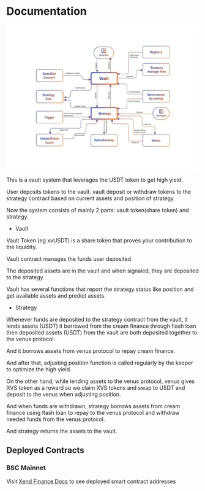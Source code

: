 # Documentation

![vault diagram](https://github.com/xendfinance/x-vault/blob/main/public/images/diagram.jpg)

This is a vault system that leverages the USDT token to get high yield.

User deposits tokens to the vault. vault deposit or withdraw tokens to the strategy contract based on current assets and position of strategy.

Now the system consists of mainly 2 parts: vault token(share token) and strategy.

- Vault

Vault Token (eg xvUSDT)  is a share token that proves your contribution to the liquidity.

Vault contract manages the funds user deposited

The deposited assets are in the vault and when signaled, they are deposited to the strategy.

Vault has several functions that report the strategy status like position and get available assets and predict assets.

- Strategy

Whenever funds are deposited to the strategy contract from the vault, it lends assets (USDT) it borrowed  from the cream finance through flash loan then deposited  assets (USDT) from the vault are both deposited together to the venus protocol.

And it borrows assets from venus protocol to repay  cream finance.

And after that, adjusting position function is called regularly by the keeper to optimize the high yield.

On the other hand, while lending assets to the venus protocol, venus gives XVS token as a reward so we claim XVS tokens and swap to USDT and deposit to the venus when adjusting position.

And when funds are withdrawn, strategy borrows assets from cream finance using flash loan to repay to the venus protocol and withdraw needed funds from the venus protocol.

And strategy returns the assets to the vault.

## Deployed Contracts

### BSC Mainnet

Visit [Xend Finance Docs](https://docs.xend.finance/contracts/registry) to see deployed smart contract addresses